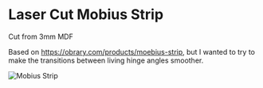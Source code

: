 # Laser Cut Mobius Strip

Cut from 3mm MDF

Based on https://obrary.com/products/moebius-strip, but I wanted to try to make the transitions between living hinge angles smoother.

![Mobius Strip](MobiusStrip.jpg)
